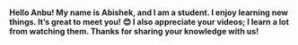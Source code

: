 #### Hello Anbu! My name is Abishek, and I am a student. I enjoy learning new things. It’s great to meet you! 😊 I also appreciate your videos; I learn a lot from watching them. Thanks for sharing your knowledge with us!
